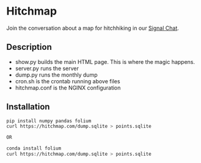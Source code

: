 # Hitchmap
Join the conversation about a map for hitchhiking in our [Signal Chat](https://signal.group/#CjQKIDyYgIxcOUCEPYu8-JawC_tv1bcgkAhvbISRZkN45MMVEhBPKVnUzWhl5khm5ybTWi9G).


## Description
 
- show.py builds the main HTML page. This is where the magic happens.
- server.py runs the server
- dump.py runs the monthly dump
- cron.sh is the crontab running above files
- hitchmap.conf is the NGINX configuration

## Installation

```bash
pip install numpy pandas folium
curl https://hitchmap.com/dump.sqlite > points.sqlite

OR

conda install folium
curl https://hitchmap.com/dump.sqlite > points.sqlite
```
